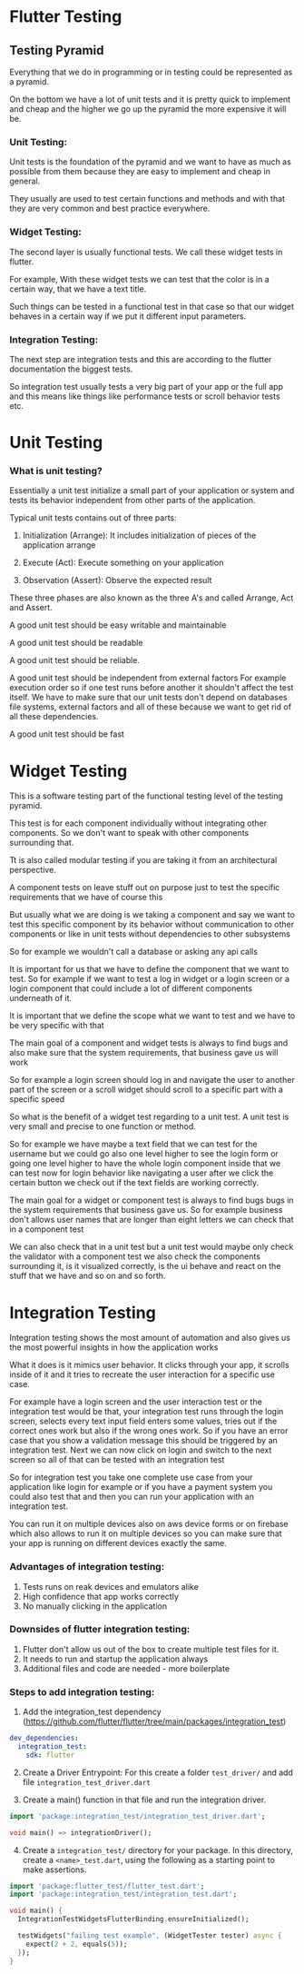 # Flutter Testing

## Testing Pyramid

Everything that we do in programming or in testing could be represented as a pyramid.

On the bottom we have a lot of unit tests and it is pretty quick to implement and cheap and the higher we go up the pyramid the more expensive it will be.

### Unit Testing:

Unit tests is the foundation of the pyramid and we want to have as much as possible from them because they are easy to implement and cheap in general.

They usually are used to test certain functions and methods and with that they are very common and best practice everywhere.

### Widget Testing:

The second layer is usually functional tests. We call these widget tests in flutter.

For example, With these widget tests we can test that the color is in a certain way, that we have a text title.

Such things can be tested in a functional test in that case so that our widget behaves in a certain way if we put it different input parameters.

### Integration Testing:

The next step are integration tests and this are according to the flutter documentation the biggest tests. 

So integration test usually tests a very big part of your app or the full app and this means like things like performance tests or scroll behavior tests etc.

# Unit Testing

### What is unit testing?
Essentially a unit test initialize a small part of your application or system and tests its behavior independent from other parts of the application.

Typical unit tests contains out of three parts:
1. Initialization (Arrange): It includes initialization of pieces of the application arrange 

2. Execute (Act): Execute something on your application

3. Observation (Assert): Observe the expected result

These three phases are also known as the three A's and called Arrange, Act and Assert.

A good unit test should be easy writable and maintainable

A good unit test should be readable

A good unit test should be reliable.

A good unit test should be independent from external factors
For example execution order so if one test runs before another it shouldn't affect the test itself. We have to make sure that our unit tests don't depend on databases file systems, external factors and all of these because we want to get rid of all these dependencies. 

A good unit test should be fast

# Widget Testing

This is a software testing part of the functional testing level of the testing pyramid.

This test is for each component individually without integrating other components. So we don't want to speak with other components surrounding that.

Tt is also called modular testing if you are taking it from an architectural perspective.

A component tests on leave stuff out on purpose just to test the specific requirements that we have of course this

But usually what we are doing is we taking a component and say we want to test this specific component by its behavior without communication to other components or like in unit tests without dependencies to other subsystems

So for example we wouldn't call a database or asking any api calls

It is important for us that we have to define the component that we want to test. So for example if we want to test a log in widget or a login screen or a login component that could include a lot of different components underneath of it.

It is important that we define the scope what we want to test and we have to be very specific with that

The main goal of a component and widget tests is always to find bugs and also make sure that the system requirements, that business gave us will work

So for example a login screen should log in and navigate the user to another part of the screen or a scroll widget should scroll to a specific part with a specific speed

So what is the benefit of a widget test regarding to a unit test. A unit test is very small and precise to one function or method.

So for example we have maybe a text field that we can test for the username but we could go also one level higher to see the login form or going one level higher to have the whole login component inside that we can test now for login behavior like navigating a user after we click the certain button we check out if the text fields are working correctly.

The main goal for a widget or component test is always to find bugs bugs in the system requirements that business gave us. So for example business don't allows user names that are longer than eight letters we can check that in a component test

We can also check that in a unit test but a unit test would maybe only check the validator with a component test we also check the
components surrounding it, is it visualized correctly, is the ui behave and react on the stuff that we have and so on and so forth.

# Integration Testing

Integration testing shows the most amount of automation and also gives us the most powerful insights in how the application works

What it does is it mimics user behavior. It clicks through your app, it scrolls inside of it and it tries to recreate the user interaction for a specific use case.

For example have a login screen and the user interaction test or the integration test would be that, your integration test runs through the login screen, selects every text input field enters some values, tries out if the correct ones work but also if the wrong ones work. So if you have an error case that you show a validation message this should be triggered by an integration test. Next we can now click on login and switch to the next screen so all of that can be tested with an integration test

So for integration test you take one complete use case from your application like login for example or if you have a payment system you could also test that and then you can run your application with an integration test.

You can run it on multiple devices also on aws device forms or on firebase which also allows to run it on multiple devices so you can make sure that your app is running on different devices exactly the same.

### Advantages of integration testing:

1. Tests runs on reak devices and emulators alike
2. High confidence that app works correctly
3. No manually clicking in the application

### Downsides of flutter integration testing:
1. Flutter don't allow us out of the box to create multiple test files for it.
2. It needs to run and startup the application always
3. Additional files and code are needed - more boilerplate

### Steps to add integration testing:
1. Add the integration_test dependency (https://github.com/flutter/flutter/tree/main/packages/integration_test)
```yml
dev_dependencies:
  integration_test:
    sdk: flutter
```

2. Create a Driver Entrypoint: For this create a folder `test_driver/` and add file `integration_test_driver.dart`

3. Create a main() function in that file and run the integration driver.
```dart
import 'package:integration_test/integration_test_driver.dart';

void main() => integrationDriver();

```
4. Create a `integration_test/` directory for your package. In this directory, create a `<name>_test.dart`, using the following as a starting point to make assertions.
```dart
import 'package:flutter_test/flutter_test.dart';
import 'package:integration_test/integration_test.dart';

void main() {
  IntegrationTestWidgetsFlutterBinding.ensureInitialized();

  testWidgets("failing test example", (WidgetTester tester) async {
    expect(2 + 2, equals(5));
  });
}
```
